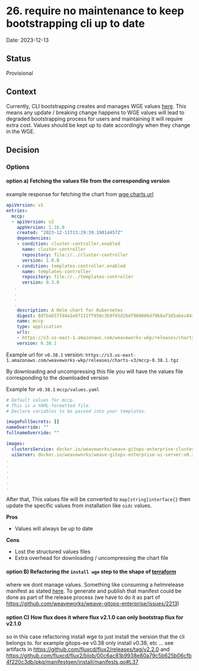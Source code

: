 # 26. require no maintenance to keep bootstrapping cli up to date

Date: 2023-12-13

## Status

Provisional

## Context

Currently, CLI bootstrapping creates and manages WGE values [here](https://github.com/weaveworks/weave-gitops-enterprise/blob/d27d52cf1053d194a40e7652a570d810db552613/pkg/bootstrap/steps/install_wge.go#L49-L124). This means any update / breaking change happens to WGE values
will lead to degraded bootstrapping process for users and maintaining it will require extra cost. Values should be kept up to date accordingly when they change in the WGE. 

## Decision

### Options

#### option a) Fetching the values file from the corresponding version

example response for fetching the chart from [wge charts url](https://charts.dev.wkp.weave.works/releases/charts-v3)

```yaml
apiVersion: v1
entries:
  mccp:
  - apiVersion: v2
    appVersion: 1.16.0
    created: "2023-12-11T13:29:39.19014457Z"
    dependencies:
    - condition: cluster-controller.enabled
      name: cluster-controller
      repository: file://../cluster-controller
      version: 1.0.0
    - condition: templates-controller.enabled
      name: templates-controller
      repository: file://../templates-controller
      version: 0.3.0
   .
   .
   .
   .
    description: A Helm chart for Kubernetes
    digest: 8d7bab57fd4a1e87112ff950c3b9f65d26df968006d7968af3d5abec843faa79
    name: mccp
    type: application
    urls:
    - https://s3.us-east-1.amazonaws.com/weaveworks-wkp/releases/charts-v3/mccp-0.38.1.tgz
    version: 0.38.1
```

Example url for `v0.38.1` version: `https://s3.us-east-1.amazonaws.com/weaveworks-wkp/releases/charts-v3/mccp-0.38.1.tgz`

By downloading and uncompressing this file you will have the values file corresponding to the downloaded version

Example for `v0.38.1` `mccp/values.yaml`

```yaml
# Default values for mccp.
# This is a YAML-formatted file.
# Declare variables to be passed into your templates.

imagePullSecrets: []
nameOverride: ""
fullnameOverride: ""

images:
  clustersService: docker.io/weaveworks/weave-gitops-enterprise-clusters-service:v0.38.1
  uiServer: docker.io/weaveworks/weave-gitops-enterprise-ui-server:v0.38.1
.
.
.
.
.
.
```

After that, This values file will be converted to `map[string]interface{}` then update the specific values from installation like `oidc` values.

**Pros**

- Values will always be up to date

**Cons**

- Lost the structured values files
- Extra overhead for downloading / uncompressing the chart file



#### option B) Refactoring the `install wge` step to the shape of [terraform](https://github.com/weaveworks/weave-gitops-enterprise/blob/7a26044174a046fbf25e7f005b895f8a0a5400dc/pkg/bootstrap/steps/terraform.go)

where we dont manage values.  Something like consuming a helmrelease manifest as stated [here](https://docs.gitops.weave.works/docs/enterprise/getting-started/install-enterprise/#configure-helm-chart-and-commit).
To generate and publish that manifest could be done as part of the release process (we have to do it as part of https://github.com/weaveworks/weave-gitops-enterprise/issues/2213) 

#### option C) How flux does it where flux v2.1.0 can only bootstrap flux for v2.1.0

so in this case refactoring install wge to just install the version that the cli belongs to. for example gitops-ee v0.38 only install v0.38, etc ... 
see artifacts in https://github.com/fluxcd/flux2/releases/tag/v2.2.0 and https://github.com/fluxcd/flux2/blob/00c6ac81b9938e80a79c5b625b06cfb4f220c3db/pkg/manifestgen/install/manifests.go#L37





